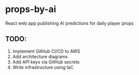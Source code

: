 # props-by-ai
React web app publishing AI predictions for daily player props

## TODO:
1. Implement GitHub CI/CD to AWS
2. Add architecture diagrams
3. Add API keys via GitHub secrets
4. Write infrastructure using IaC